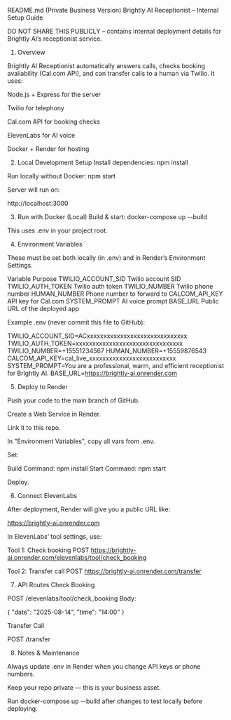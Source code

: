 README.md (Private Business Version)
Brightly AI Receptionist – Internal Setup Guide

DO NOT SHARE THIS PUBLICLY – contains internal deployment details for Brightly AI’s receptionist service.

1. Overview

Brightly AI Receptionist automatically answers calls, checks booking availability (Cal.com API), and can transfer calls to a human via Twilio.
It uses:

Node.js + Express for the server

Twilio for telephony

Cal.com API for booking checks

ElevenLabs for AI voice

Docker + Render for hosting

2. Local Development Setup
Install dependencies:
npm install

Run locally without Docker:
npm start


Server will run on:

http://localhost:3000

3. Run with Docker (Local)
Build & start:
docker-compose up --build


This uses .env in your project root.

4. Environment Variables

These must be set both locally (in .env) and in Render’s Environment Settings.

Variable	Purpose
TWILIO_ACCOUNT_SID	Twilio account SID
TWILIO_AUTH_TOKEN	Twilio auth token
TWILIO_NUMBER	Twilio phone number
HUMAN_NUMBER	Phone number to forward to
CALCOM_API_KEY	API key for Cal.com
SYSTEM_PROMPT	AI voice prompt
BASE_URL	Public URL of the deployed app

Example .env (never commit this file to GitHub):

TWILIO_ACCOUNT_SID=ACxxxxxxxxxxxxxxxxxxxxxxxxxxxxxx
TWILIO_AUTH_TOKEN=xxxxxxxxxxxxxxxxxxxxxxxxxxxxxxxx
TWILIO_NUMBER=+15551234567
HUMAN_NUMBER=+15559876543
CALCOM_API_KEY=cal_live_xxxxxxxxxxxxxxxxxxxxxxxxxx
SYSTEM_PROMPT=You are a professional, warm, and efficient receptionist for Brightly AI.
BASE_URL=https://brightly-ai.onrender.com

5. Deploy to Render

Push your code to the main branch of GitHub.

Create a Web Service in Render.

Link it to this repo.

In "Environment Variables", copy all vars from .env.

Set:

Build Command: npm install
Start Command: npm start


Deploy.

6. Connect ElevenLabs

After deployment, Render will give you a public URL like:

https://brightly-ai.onrender.com


In ElevenLabs’ tool settings, use:

Tool 1: Check booking
POST  https://brightly-ai.onrender.com/elevenlabs/tool/check_booking

Tool 2: Transfer call
POST  https://brightly-ai.onrender.com/transfer

7. API Routes
Check Booking

POST /elevenlabs/tool/check_booking
Body:

{ "date": "2025-08-14", "time": "14:00" }

Transfer Call

POST /transfer

8. Notes & Maintenance

Always update .env in Render when you change API keys or phone numbers.

Keep your repo private — this is your business asset.

Run docker-compose up --build after changes to test locally before deploying.

